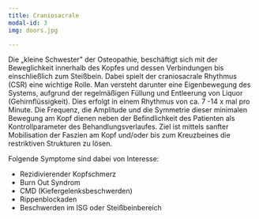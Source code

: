 ```yaml
---
title: Craniosacrale
modal-id: 3
img: doors.jpg

---
```


Die „kleine Schwester" der Osteopathie, beschäftigt sich mit der Beweglichkeit innerhalb des Kopfes und dessen Verbindungen bis einschließlich zum Steißbein. Dabei spielt der craniosacrale Rhythmus (CSR) eine wichtige Rolle. Man versteht darunter eine Eigenbewegung des Systems, aufgrund der regelmäßigen Füllung und Entleerung von Liquor (Gehirnflüssigkeit). Dies erfolgt in einem Rhythmus von ca. 7 -14 x mal pro Minute. Die Frequenz, die Amplitude und die Symmetrie dieser minimalen Bewegung am Kopf dienen neben der Befindlichkeit des Patienten als Kontrollparameter des Behandlungsverlaufes. Ziel ist mittels sanfter Mobilisation der Faszien am Kopf und/oder bis zum Kreuzbeines die restriktiven Strukturen zu lösen.

Folgende Symptome sind dabei von Interesse:

*	Rezidivierender Kopfschmerz
*	Burn Out Syndrom
*	CMD (Kiefergelenksbeschwerden)
*	Rippenblockaden
*	Beschwerden im ISG oder Steißbeinbereich
